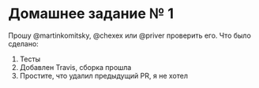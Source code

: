 # Домашнее задание № 1
Прошу @martinkomitsky, @chexex или @priver проверить его.
Что было сделано:
1. Тесты
2. Добавлен Travis, сборка прошла
3. Простите, что удалил предыдущий PR, я не хотел
